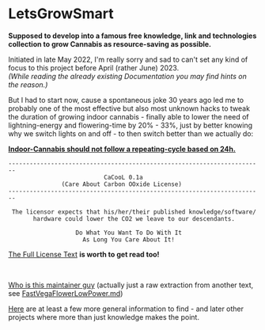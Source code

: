 # LetsGrowSmart

**Supposed to develop into a famous free knowledge, link and technologies collection to grow Cannabis as resource-saving as possible.**  

Initiated in late May 2022, I'm really sorry and sad to can't set any kind of focus to this project before April (rather June) 2023.  
*(While reading the already existing Documentation you may find hints on the reason.)*

But I had to start now, cause a spontaneous joke 30 years ago led me to probably one of the most effective but also most unknown hacks to tweak the duration of growing indoor cannabis - finally able to lower the need of lightning-energy and flowering-time by 20% - 33%, just by better knowing why we switch lights on and off - to then switch better than we actually do:

[**Indoor-Cannabis should not follow a repeating-cycle based on 24h.**](FastVegaFlowerLowPower.md)  
```
------------------------------------------------------------------------                 
                           CaCooL 0.1a
               (Care About Carbon OOxide License)
------------------------------------------------------------------------                 

 The licensor expects that his/her/their published knowledge/software/
       hardware could lower the CO2 we leave to our descendants.

                   Do What You Want To Do With It
                     As Long You Care About It!
```
[The Full License Text](CaCool_License.txt) **is worth to get read too!**

<br>

[Who is this maintainer guy](WhoIsThisGuy.md) (actually just a raw extraction from another text, see [FastVegaFlowerLowPower.md](FastVegaFlowerLowPower.md))

[Here](https://github.com/CannaParts/LetsGrowSmart/blob/main) are at least a few more general information to find - and later other projects where more than just knowledge makes the point.

